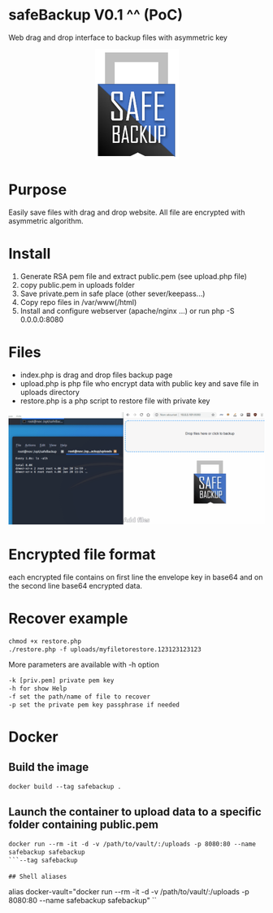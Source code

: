 # safeBackup V0.1 ^^ (PoC)
Web drag and drop interface to backup files with asymmetric key

<p align="center">
<img src="https://github.com/0x25/safeBackup/blob/master/safebackup.PNG?raw=true" alt="SafeBackup">
</p>

# Purpose
Easily save files with drag and drop website.
All file are encrypted with asymmetric algorithm.

# Install

 1. Generate RSA pem file and extract public.pem (see upload.php file)
 2. copy public.pem in uploads folder
 3. Save private.pem in safe place (other sever/keepass...)
 4. Copy repo files in /var/www(/html)
 5. Install and configure webserver (apache/nginx ...) or run php -S 0.0.0.0:8080

# Files

 - index.php is drag and drop files backup page 
 - upload.php is php file who encrypt data with public key and save file in uploads directory
 - restore.php is a php script to restore file with private key

<p align="center">
<img src="https://github.com/0x25/safeBackup/blob/master/safeBackup.gif?raw=true" alt="SafeBackup">
</p>

# Encrypted file format
each encrypted file contains on first line the envelope key in base64 and on the second line base64 encrypted data.

# Recover example
```
chmod +x restore.php
./restore.php -f uploads/myfiletorestore.123123123123
```
More parameters are available with -h option
```
-k [priv.pem] private pem key
-h for show Help
-f set the path/name of file to recover
-p set the private pem key passphrase if needed
```

# Docker
## Build the image
```
docker build --tag safebackup .
```

## Launch the container to upload data to a specific folder containing public.pem
```
docker run --rm -it -d -v /path/to/vault/:/uploads -p 8080:80 --name safebackup safebackup
```--tag safebackup

## Shell aliases
```
alias docker-vault="docker run --rm -it -d -v /path/to/vault/:/uploads -p 8080:80 --name safebackup safebackup"
``
